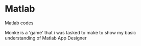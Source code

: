 # Matlab
Matlab codes

Monke is a 'game' that i was tasked to make to show my basic understanding of Matlab App Designer


